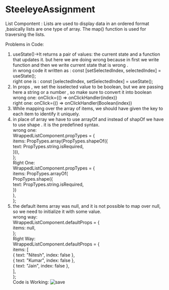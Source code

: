 
# SteeleyeAssignment
List Compontent :
  Lists are used to display data in an ordered format ,basically lists are one type of array. The map() function is used for traversing the lists.
 
Problems in Code:<br />

1) useState()->It returns a pair of values: the current state and a function that updates it. but here we are doing wrong because  in first we write function and then we write current state that is wrong .<br />
in wrong code it written as : const [setSelectedIndex, selectedIndex] = useState();<br />
right one is : const [selectedIndex, setSelectedIndex] = useState();<br />
2) In props , we set the isselected value to be boolean, but we are passing here a string or a number , so make sure to convert it into boolean <br />
wrong one:  onClick={() => onClickHandler(index)}<br />
right one:  onClick={() => onClickHandler(Boolean(index))<br />
3) While mapping over the array of items, we should have given the key to each item to identify it uniquely.<br />
4) in place of array we have to use arrayOf and instead of shapOf we have to use shape . it is the predefined syntax.<br />
wrong one: <br />
WrappedListComponent.propTypes = {<br />
  items: PropTypes.array(PropTypes.shapeOf({<br />
  text: PropTypes.string.isRequired,<br />
  })),<br />
    };<br />
Right One:<br />
WrappedListComponent.propTypes = {<br />
  items: PropTypes.arrayOf(<br />
    PropTypes.shape({<br />
      text: PropTypes.string.isRequired,<br />
    })<br />
  ),<br />
};<br />
5) the default items array was null, and it is not possible to map over null, so we need to initialize it with some value.<br />
wrong way:<br />
WrappedListComponent.defaultProps = {<br />
   items: null,<br />
   };<br />
Right Way:<br />
WrappedListComponent.defaultProps = {<br />
  items: [<br />
    { text: "Nitesh", index: false },<br />
    { text: "Kumar", index: false },<br />
    { text: "Jain", index: false },<br />
  ],<br />
};<br />
Code is Working:
![save](https://user-images.githubusercontent.com/56470007/193406442-5b10fdcc-1ba0-4ce2-974d-b3aaebca3d02.png)
